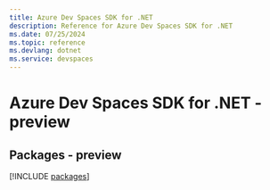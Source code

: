 ```yaml
---
title: Azure Dev Spaces SDK for .NET
description: Reference for Azure Dev Spaces SDK for .NET
ms.date: 07/25/2024
ms.topic: reference
ms.devlang: dotnet
ms.service: devspaces
---
```

# Azure Dev Spaces SDK for .NET - preview
## Packages - preview
[!INCLUDE [packages](dev-spaces-index.md)]